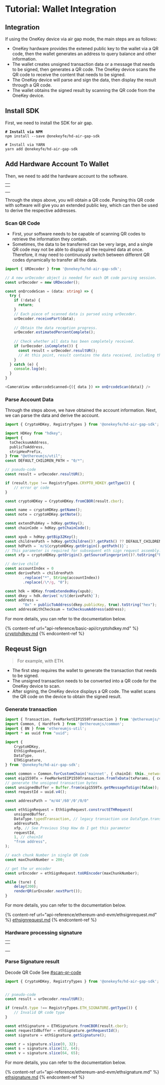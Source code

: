 # Tutorial: Wallet Integration

## Integration

If using the OneKey device via air gap mode, the main steps are as follows:

* OneKey hardware provides the extened public key to the wallet via a QR code, then the wallet generates an address to query balance and other information.
* The wallet creates unsigned transaction data or a message that needs to be signed, then generates a QR code. The OneKey device scans the QR code to receive the content that needs to be signed.
* The OneKey device will parse and sign the data, then display the result through a QR code.
* The wallet obtains the signed result by scanning the QR code from the OneKey device.

## &#x20;Install SDK

First, we need to install the SDK for air gap.

<pre class="language-shell"><code class="lang-shell"><strong># Install via NPM
</strong>npm install --save @onekeyfe/hd-air-gap-sdk

# Install via YARN
yarn add @onekeyfe/hd-air-gap-sdk
</code></pre>



## Add Hardware Account To Wallet

Then, we need to add the hardware account to the software.

<table data-view="cards"><thead><tr><th></th></tr></thead><tbody><tr><td><img src="../../.gitbook/assets/image (3).png" alt="" data-size="original"></td></tr><tr><td><img src="../../.gitbook/assets/image (4).png" alt="" data-size="original"></td></tr><tr><td><img src="../../.gitbook/assets/image (7).png" alt=""></td></tr></tbody></table>



Through the steps above, you will obtain a QR code. Parsing this QR code with software will give you an extended public key, which can then be used to derive the respective addresses.



### Scan QR Code

* First, your software needs to be capable of scanning QR codes to retrieve the information they contain.
* Sometimes, the data to be transferred can be very large, and a single QR code may not be able to display all the required data at once. Therefore, it may need to continuously switch between different QR codes dynamically to transfer all the data.

```typescript
import { URDecoder } from '@onekeyfe/hd-air-gap-sdk';

// A new urDecoder object is needed for each QR code parsing session.
const urDecoder = new URDecoder();

const onQrcodeScan = (data: string) => {
  try {
    if (!data) {
      return;
    }
    // Each piece of scanned data is parsed using urDecoder.
    urDecoder.receivePart(data);
    
    // Obtain the data reception progress.
    urDecoder.estimatedPercentComplete();
    
    // Check whether all data has been completely received.
    if (urDecoder.isComplete()) {
      const result = urDecoder.resultUR();
      // At this point, result contains the data received, including the data type and the specific data.
    }
  } catch (e) {
    console.log(e);
  }
}

<CameraView onBarcodeScanned={({ data }) => onQrcodeScan(data)} />
```



### Parse Account Data

Through the steps above, we have obtained the account information. Next, we can parse the data and derive the account.

```typescript
import { CryptoHDKey, RegistryTypes } from '@onekeyfe/hd-air-gap-sdk';

import HDKey from "hdkey";
import {
  toChecksumAddress,
  publicToAddress,
  stripHexPrefix,
} from "@ethereumjs/util";
const DEFAULT_CHILDREN_PATH = "0/*";

// pseudo-code
const result = urDecoder.resultUR();

if (result.type !== RegistryTypes.CRYPTO_HDKEY.getType()) {
    // error qr code
}

const cryptoHDKey = CryptoHDKey.fromCBOR(result.cbor);

const name = cryptoHDKey.getName();
const note = cryptoHDKey.getNote();

const extendPubKey = hdKey.getKey();
const chainCode = hdKey.getChainCode();

const xpub = hdKey.getBip32Key();
const childrenPath = hdKey.getChildren()?.getPath() ?? DEFAULT_CHILDREN_PATH;
const hdPath = `m/${cryptoHDKey.getOrigin().getPath()}`;
// This parameter is required for subsequent eth sign request assembly.
const xfp = cryptoHDKey.getOrigin().getSourceFingerprint()?.toString("hex");

// derive child
const accountIndex = 0
const derivePath = childrenPath
        .replace("*", String(accountIndex))
        .replace(/\*/g, "0");

const hdk = HDKey.fromExtendedKey(xpub);
const dkey = hdk.derive(`m/${derivePath}`);
const address =
        "0x" + publicToAddress(dkey.publicKey, true).toString("hex");
const addressWithChecksum = toChecksumAddress(address);
```



For more details, you can refer to the documentation below.

{% content-ref url="api-reference/basic-api/cryptohdkey.md" %}
[cryptohdkey.md](api-reference/basic-api/cryptohdkey.md)
{% endcontent-ref %}



## Reqeust Sign

> For example, with ETH.

* The first step requires the wallet to generate the transaction that needs to be signed.
* The unsigned transaction needs to be converted into a QR code for the OneKey device to scan.
* After signing, the OneKey device displays a QR code. The wallet scans the QR code on the device to obtain the signed result.



### Generate transaction

```typescript
import { Transaction, FeeMarketEIP1559Transaction } from '@ethereumjs/tx';
import Common, { Hardfork } from '@ethereumjs/common';
import { BN } from 'ethereumjs-util';
import * as uuid from "uuid";

import {
    CryptoHDKey,
    EthSignRequest,
    DataType,
    ETHSignature,
} from '@onekeyfe/hd-air-gap-sdk';

const common = Common.forCustomChain('mainnet', { chainId: this._networkId }, Hardfork.London);
const eip1559Tx = FeeMarketEIP1559Transaction.fromTxData(txParams, { common });
// generate the unsigned transaction bytes
const unsignedBuffer = Buffer.from(eip1559Tx.getMessageToSign(false));
const requestId = uuid.v4();

const addressPath = "m/44'/60'/0'/0/0"

const ethSignRequest = EthSignRequest.constructETHRequest(
    unsignedBuffer,
    DataType.typedTransaction, // legacy transaction use DataType.transaction
    addressPath,
    xfp, // See Previous Step How do I get this parameter
    requestId,
    1, // chainId
    "from address",
);

// each chunk Number in single QR Code
const maxChunkNumber = 200;

// get the ur encoder
const urEncoder = ethSignRequest.toUREncoder(maxChunkNumber);

while (ture) {
    delay(200);
    renderQR(urEncoder.nextPart());
}

```

For more details, you can refer to the documentation below.

{% content-ref url="api-reference/ethereum-and-evm/ethsignrequest.md" %}
[ethsignrequest.md](api-reference/ethereum-and-evm/ethsignrequest.md)
{% endcontent-ref %}



### Hardware processing signature

<table data-view="cards"><thead><tr><th></th></tr></thead><tbody><tr><td><img src="../../.gitbook/assets/image (6).png" alt="" data-size="original"></td></tr><tr><td><img src="../../.gitbook/assets/Scan.png" alt="" data-size="original"></td></tr><tr><td><img src="../../.gitbook/assets/Tx-Sign.png" alt="" data-size="original"></td></tr><tr><td><img src="../../.gitbook/assets/Export Signed Transaction.png" alt="" data-size="original"></td></tr></tbody></table>



### Parse Signature result

Decode QR Code See [#scan-qr-code](tutorial-wallet-integration.md#scan-qr-code "mention")

```typescript
import { CryptoHDKey, RegistryTypes } from '@onekeyfe/hd-air-gap-sdk';


// pseudo-code
const result = urDecoder.resultUR();

if (result.type !== RegistryTypes.ETH_SIGNATURE.getType()) {
    // Invalid QR code type
}

const ethSignature = ETHSignature.fromCBOR(result.cbor);
const requestIdBuffer = ethSignature.getRequestId();
const signature = ethSignature.getSignature();

const r = signature.slice(0, 32);
const s = signature.slice(32, 64);
const v = signature.slice(64, 65);
```

For more details, you can refer to the documentation below.

{% content-ref url="api-reference/ethereum-and-evm/ethsignature.md" %}
[ethsignature.md](api-reference/ethereum-and-evm/ethsignature.md)
{% endcontent-ref %}

